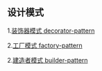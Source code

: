 ## 设计模式

1.[装饰器模式 decorator-pattern](https://github.com/ning4256/design-pattern/tree/master/src/com/ning4256/decorator_pattern)

2.[工厂模式 factory-pattern](https://github.com/ning4256/design-pattern/tree/master/src/com/ning4256/factory_pattern)

2.[建造者模式 builder-pattern](https://github.com/ning4256/design-pattern/tree/master/src/com/ning4256/builder_pattern)

